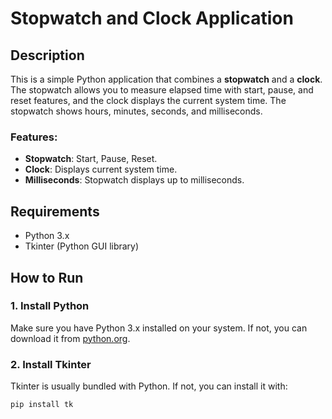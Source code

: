 # Stopwatch and Clock Application

## Description

This is a simple Python application that combines a **stopwatch** and a **clock**. The stopwatch allows you to measure elapsed time with start, pause, and reset features, and the clock displays the current system time. The stopwatch shows hours, minutes, seconds, and milliseconds.

### Features:
- **Stopwatch**: Start, Pause, Reset.
- **Clock**: Displays current system time.
- **Milliseconds**: Stopwatch displays up to milliseconds.

## Requirements

- Python 3.x
- Tkinter (Python GUI library)

## How to Run

### 1. Install Python
Make sure you have Python 3.x installed on your system. If not, you can download it from [python.org](https://www.python.org/downloads/).

### 2. Install Tkinter
Tkinter is usually bundled with Python. If not, you can install it with:
```bash
pip install tk
